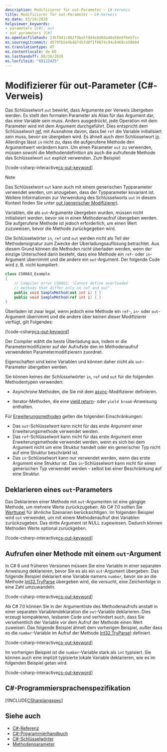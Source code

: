 ```yaml
---
description: Modifizierer für out-Parameter – C#-Verweis
title: Modifizierer für out-Parameter – C#-Verweis
ms.date: 03/19/2020
helpviewer_keywords:
- parameters [C#], out
- out parameters [C#]
ms.openlocfilehash: 23bf841c002f9be5fdd4e8d8da48e68e9f6e5fcc
ms.sourcegitcommit: d579fb5e4b46745fd0f1f8874c94c6469ce58604
ms.translationtype: HT
ms.contentlocale: de-DE
ms.lasthandoff: 08/30/2020
ms.locfileid: "89122425"
---
```

# <a name="out-parameter-modifier-c-reference"></a>Modifizierer für out-Parameter (C#-Verweis)

Das Schlüsselwort `out` bewirkt, dass Argumente per Verweis übergeben werden. Es stellt den formalen Parameter als Alias für das Argument dar, das eine Variable sein muss. Anders ausgedrückt, jede Operation mit dem Parameter wird mit dem Argument durchgeführt. Dies entspricht dem Schlüsselwort [ref](ref.md), mit Ausnahme davon, dass bei `ref` die Variable initialisiert sein muss, bevor sie übergeben wird. Es ähnelt auch dem Schlüsselwort [in](in-parameter-modifier.md). Allerdings lässt `in` nicht zu, dass die aufgerufene Methode den Argumentwert verändern kann. Um einen Parameter `out` zu verwenden, müssen sowohl die Methodendefinition als auch die aufrufende Methode das Schlüsselwort `out` explizit verwenden. Zum Beispiel:  
  
[!code-csharp-interactive[cs-out-keyword](../../../../samples/snippets/csharp/language-reference/keywords/in-ref-out-modifier/OutParameterModifier.cs#1)]  

> [!NOTE]
> Das Schlüsselwort `out` kann auch mit einem generischen Typparameter verwendet werden, um anzugeben, dass der Typparameter kovariant ist. Weitere Informationen zur Verwendung des Schlüsselworts `out` in diesem Kontext finden Sie unter [out (generischer Modifizierer)](out-generic-modifier.md).
  
Variablen, die als `out`-Argumente übergeben wurden, müssen nicht initialisiert werden, bevor sie in einen Methodenaufruf übergeben werden. Die aufgerufene Methode ist jedoch erforderlich, um einen Wert zuzuweisen, bevor die Methode zurückgegeben wird.  
  
Die Schlüsselwörter `in`, `ref` und `out` werden nicht als Teil der Methodensignatur zum Zwecke der Überladungsauflösung betrachtet. Aus diesem Grund können die Methoden nicht überladen werden, wenn der einzige Unterschied darin besteht, dass eine Methode ein `ref`- oder `in`-Argument übernimmt und die andere ein `out`-Argument. Der folgende Code wird z. B. nicht kompiliert:  
  
```csharp
class CS0663_Example
{
    // Compiler error CS0663: "Cannot define overloaded
    // methods that differ only on ref and out".
    public void SampleMethod(out int i) { }
    public void SampleMethod(ref int i) { }
}
```
  
Überladen ist zwar legal, wenn jedoch eine Methode ein `ref`-, `in`- oder `out`-Argument übernimmt und die andere über keinen dieser Modifizierer verfügt, gilt Folgendes:  
  
[!code-csharp[cs-out-keyword](../../../../samples/snippets/csharp/language-reference/keywords/in-ref-out-modifier/OutParameterModifier.cs#2)]  

Der Compiler wählt die beste Überladung aus, indem er die Parametermodifizierer auf der Aufrufsite den im Methodenaufruf verwendeten Parametermodifizierern zuordnet.

Eigenschaften sind keine Variablen und können daher nicht als `out`-Parameter übergeben werden.
  
Sie können keines der Schlüsselwörter `in`, `ref` und `out` für die folgenden Methodentypen verwenden:  
  
- Asynchrone Methoden, die Sie mit dem [async](./async.md)-Modifizierer definieren.  
  
- Iterator-Methoden, die eine [yield return](./yield.md)- oder `yield break`-Anweisung enthalten.  

Für [Erweiterungsmethoden](../../programming-guide/classes-and-structs/extension-methods.md) gelten die folgenden Einschränkungen:

- Das `out`-Schlüsselwort kann nicht für das erste Argument einer Erweiterungsmethode verwendet werden.
- Das `ref`-Schlüsselwort kann nicht für das erste Argument einer Erweiterungsmethode verwendet werden, wenn es sich bei dem Argument nicht um eine Struktur handelt oder ein generischer Typ nicht auf eine Struktur beschränkt ist.
- Das `in`-Schlüsselwort kann nur verwendet werden, wenn das erste Argument eine Struktur ist. Das `in`-Schlüsselwort kann nicht für einen generischen Typ verwendet werden – selbst bei einer Beschränkung auf eine Struktur.

## <a name="declaring-out-parameters"></a>Deklarieren eines `out`-Parameters

Das Deklarieren einer Methode mit `out`-Argumenten ist eine gängige Methode, um mehrere Werte zurückzugeben. Ab C# 7.0 sollten Sie [Werttupel](../builtin-types/value-tuples.md) für ähnliche Szenarien berücksichtigen. Im folgenden Beispiel wird `out` verwendet, um mit einem Methodenaufruf drei Variablen zurückzugeben. Das dritte Argument ist NULL zugewiesen. Dadurch können Methoden Werte optional zurückgeben.  
  
[!code-csharp-interactive[cs-out-keyword](../../../../samples/snippets/csharp/language-reference/keywords/in-ref-out-modifier/OutParameterModifier.cs#3)]  

## <a name="calling-a-method-with-an-out-argument"></a>Aufrufen einer Methode mit einem `out`-Argument

In C# 6 und früheren Versionen müssen Sie eine Variable in einer separaten Anweisung deklarieren, bevor Sie es als ein `out`-Argument übergeben. Das folgende Beispiel deklariert eine Variable namens `number`, bevor sie an die Methode [Int32.TryParse](xref:System.Int32.TryParse(System.String,System.Int32@)) übergeben wird, die versucht, eine Zeichenfolge in eine Zahl umzuwandeln.

[!code-csharp-interactive[cs-out-keyword](../../../../samples/snippets/csharp/language-reference/keywords/in-ref-out-modifier/OutParameterModifier.cs#4)]  

Ab C# 7.0 können Sie in der Argumentliste des Methodenaufrufs anstatt in einer separaten Variablendeklaration die `out`-Variable deklarieren. Dies erzeugt kompakteren, lesbaren Code und verhindert auch, dass Sie versehentlich der Variable vor dem Aufruf der Methode einen Wert zuweisen. Das folgende Beispiel ähnelt dem vorherigen Beispiel, außer dass es die `number`-Variable im Aufruf der Methode [Int32.TryParse](xref:System.Int32.TryParse(System.String,System.Int32@))) definiert.

[!code-csharp-interactive[cs-out-keyword](../../../../samples/snippets/csharp/language-reference/keywords/in-ref-out-modifier/OutParameterModifier.cs#5)]  

Im vorherigen Beispiel ist die `number`-Variable stark als `int` typisiert. Sie können auch eine implizit typisierte lokale Variable deklarieren, wie es im folgenden Beispiel getan wird.

[!code-csharp-interactive[cs-out-keyword](../../../../samples/snippets/csharp/language-reference/keywords/in-ref-out-modifier/OutParameterModifier.cs#6)]  

## <a name="c-language-specification"></a>C#-Programmiersprachenspezifikation  
[!INCLUDE[CSharplangspec](~/includes/csharplangspec-md.md)]  
  
## <a name="see-also"></a>Siehe auch

- [C#-Referenz](../index.md)
- [C#-Programmierhandbuch](../../programming-guide/index.md)
- [C#-Schlüsselwörter](./index.md)
- [Methodenparameter](./method-parameters.md)
